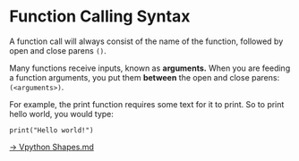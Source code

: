 # Function Calling Syntax

A function call will always consist of the name of the function, followed by open and close parens `()`.

Many functions receive inputs, known as **arguments.** When you are feeding a function arguments, you put them **between** the open and close parens: `(<arguments>)`.

For example, the print function requires some text for it to print. So to print hello world, you would type:

```
print("Hello world!")
```


[-> Vpython Shapes.md](/vpython-shapes-and-colors/05_vpythonShapes.md)